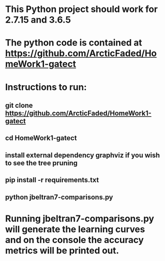 # This Python project should work for 2.7.15 and 3.6.5

# The python code is contained at https://github.com/ArcticFaded/HomeWork1-gatect

# Instructions to run:

## git clone https://github.com/ArcticFaded/HomeWork1-gatect
## cd HomeWork1-gatect
## install external dependency graphviz if you wish to see the tree pruning
## pip install -r requirements.txt
## python jbeltran7-comparisons.py

# Running jbeltran7-comparisons.py will generate the learning curves and on the console the accuracy metrics will be printed out.

